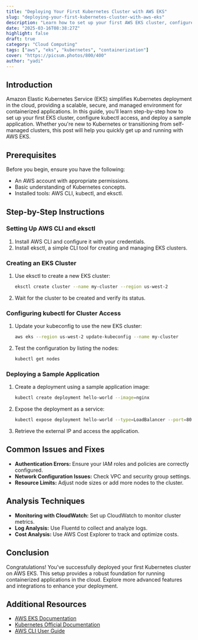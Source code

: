 ```yaml
---
title: "Deploying Your First Kubernetes Cluster with AWS EKS"
slug: "deploying-your-first-kubernetes-cluster-with-aws-eks"
description: "Learn how to set up your first AWS EKS cluster, configure kubectl, and deploy a sample app."
date: "2025-03-16T08:38:27Z"
highlight: false
draft: true
category: "Cloud Computing"
tags: ["aws", "eks", "kubernetes", "containerization"]
cover: "https://picsum.photos/800/400"
author: "yadi"
---
```


## Introduction

Amazon Elastic Kubernetes Service (EKS) simplifies Kubernetes deployment in the cloud, providing a scalable, secure, and managed environment for containerized applications. In this guide, you’ll learn step-by-step how to set up your first EKS cluster, configure kubectl access, and deploy a sample application. Whether you're new to Kubernetes or transitioning from self-managed clusters, this post will help you quickly get up and running with AWS EKS.

## Prerequisites

Before you begin, ensure you have the following:

- An AWS account with appropriate permissions.
- Basic understanding of Kubernetes concepts.
- Installed tools: AWS CLI, kubectl, and eksctl.

## Step-by-Step Instructions

### Setting Up AWS CLI and eksctl

1. Install AWS CLI and configure it with your credentials.
2. Install eksctl, a simple CLI tool for creating and managing EKS clusters.

### Creating an EKS Cluster

1. Use eksctl to create a new EKS cluster:

   ```bash
   eksctl create cluster --name my-cluster --region us-west-2
   ```

2. Wait for the cluster to be created and verify its status.

### Configuring kubectl for Cluster Access

1. Update your kubeconfig to use the new EKS cluster:

   ```bash
   aws eks --region us-west-2 update-kubeconfig --name my-cluster
   ```

2. Test the configuration by listing the nodes:

   ```bash
   kubectl get nodes
   ```

### Deploying a Sample Application

1. Create a deployment using a sample application image:

   ```bash
   kubectl create deployment hello-world --image=nginx
   ```

2. Expose the deployment as a service:

   ```bash
   kubectl expose deployment hello-world --type=LoadBalancer --port=80
   ```

3. Retrieve the external IP and access the application.

## Common Issues and Fixes

- **Authentication Errors:** Ensure your IAM roles and policies are correctly configured.
- **Network Configuration Issues:** Check VPC and security group settings.
- **Resource Limits:** Adjust node sizes or add more nodes to the cluster.

## Analysis Techniques

- **Monitoring with CloudWatch:** Set up CloudWatch to monitor cluster metrics.
- **Log Analysis:** Use Fluentd to collect and analyze logs.
- **Cost Analysis:** Use AWS Cost Explorer to track and optimize costs.

## Conclusion

Congratulations! You've successfully deployed your first Kubernetes cluster on AWS EKS. This setup provides a robust foundation for running containerized applications in the cloud. Explore more advanced features and integrations to enhance your deployment.

## Additional Resources

- [AWS EKS Documentation](https://docs.aws.amazon.com/eks/)
- [Kubernetes Official Documentation](https://kubernetes.io/docs/)
- [AWS CLI User Guide](https://docs.aws.amazon.com/cli/latest/userguide/cli-chap-welcome.html)
